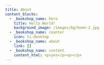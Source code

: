 ```yaml
---
title: About
content_blocks:
  - _bookshop_name: hero
    title: Hello World!
    background_image: /images/bg/home-2.jpg
  - _bookshop_name: counter
    icon: ti-desktop
  - _bookshop_name: about
    link: []
  - _bookshop_name: content
    content_html: <p>yes</p><p></p>
---
```

